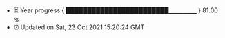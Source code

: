 - ⏳ Year progress { ████████████████████████▁▁▁▁▁▁ } 81.00 %
- ⏰ Updated on Sat, 23 Oct 2021 15:20:24 GMT

